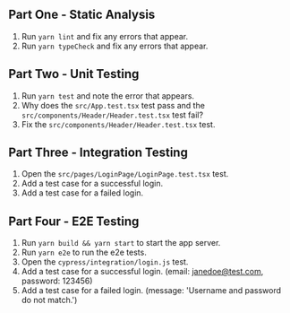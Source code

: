 ## Part One - Static Analysis

1. Run `yarn lint` and fix any errors that appear.
2. Run `yarn typeCheck` and fix any errors that appear.

## Part Two - Unit Testing

1. Run `yarn test` and note the error that appears.
2. Why does the `src/App.test.tsx` test pass and the `src/components/Header/Header.test.tsx` test fail?
3. Fix the `src/components/Header/Header.test.tsx` test.


## Part Three - Integration Testing

1. Open the `src/pages/LoginPage/LoginPage.test.tsx` test.
2. Add a test case for a successful login.
3. Add a test case for a failed login.

## Part Four - E2E Testing

1. Run `yarn build && yarn start` to start the app server.
2. Run `yarn e2e` to run the e2e tests.
3. Open the `cypress/integration/login.js` test.
4. Add a test case for a successful login. (email: janedoe@test.com, password: 123456)
5. Add a test case for a failed login. (message: 'Username and password do not match.')


